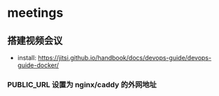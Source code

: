 # meetings

## 搭建视频会议

- install: https://jitsi.github.io/handbook/docs/devops-guide/devops-guide-docker/

### PUBLIC_URL 设置为 nginx/caddy 的外网地址
